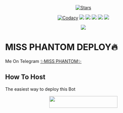 <p align="center">
    <a href="https://github.com/MickeyD/MissPhantom/stargazers"><img src="https://img.shields.io/github/stars/noob-kittu/YoneRobot?label=Stars&style=flat-square&logo=github&color=F10070" alt="Stars" /></a>
</p>
<p align="center">
    <a href="https://app.codacy.com/manual/MickeyxD/MissPhantom/dashboard"> <img src="https://img.shields.io/codacy/grade/4d58f2a402b54aed8a7d95f7add45a81?color=brightgreen&logo=codacy&logoColor=green&style=for-the-badge" alt="Codacy" /></a>
    <a href="https://github.com/MicmeyxD/MissPhantom"> <img src="https://img.shields.io/github/repo-size/MickeyxD/MissPhantom?color=orange&logo=github&logoColor=green&style=for-the-badge" /></a>
    <a href="https://github.com/MickeyxD/MissPhantom/commits/prince"> <img src="https://img.shields.io/github/last-commit/MickeyxD/MissPhantom?color=blue&logo=github&logoColor=green&style=for-the-badge" /></a>
    <a href="https://github.com/MickeyxD/MissPhantom/issues"> <img src="https://img.shields.io/github/issues/MickeyxD/MissPhantomSupport?color=blueviolet&logo=github&logoColor=green&style=for-the-badge" /></a>
    <a href="https://github.com/MickeyxD/MissKristina/network/members"> <img src="https://img.shields.io/github/forks/MickeyxD/MissPhantom?color=red&logo=github&logoColor=green&style=for-the-badge" /></a>  
    <a href="https://pypi.org/project/Telethon/"> <img src="https://img.shields.io/pypi/v/telethon?color=yellow&label=telethon&logo=python&logoColor=green&style=for-the-badge" /></a>
</p>

<p align="center">
  <img src="https://telegra.ph/file/4c59aa8a2e7a508afd8eb.jpg">
</p>

# MISS PHANTOM DEPLOY🔥
Me On Telegram [✨MISS PHANTOM✨](https://t.me/MISSPHANTOM_BOT)

## How To Host
The easiest way to deploy this Bot
<p align="center"><a href="https://heroku.com/deploy?template=https://github.com/MickeyxD/MissPhantom"> <img src="https://img.shields.io/badge/Deploy%20To%20Heroku-black?style=for-the-badge&logo=heroku" width="220" height="38.45"/></a></p>
 
